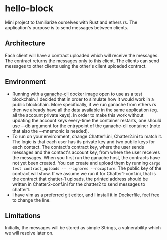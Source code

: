 # hello-block
Mini project to familiarize ourselves with Rust and ethers rs.
The application's purpose is to send messages between clients.

## Architecture
Each client will have a contract uploaded which will receive the messages.
The contract returns the messages only to this client.
The clients can send messages to other clients using the other's client uploaded contract.

## Environment
* Running with a [ganache-cli](https://hub.docker.com/r/trufflesuite/ganache-cli/) docker image open to use as a test blockchain.
I decided that in order to simulate how it would work in a public blockchain. More specifically, if we run ganache from ethers rs then we already have all the data available in the same application (eg. all the account private keys).
In order to make this work without updating the account keys every-time the container restarts, one should use --db argument for the entrypoint of the ganache-cli container (note that also the --mnemonic is needed).
* To run on your environment, change Chatter1.ini, Chatter2.ini to match it. The logic is that each user has its private key and two public keys for each contact. The contact's contract key, where the user sends messages and the contact's account key, from where the user receives the messages. When you first run the ganache host, the contracts have not yet been created. You can create and upload them by running `cargo test contract_uploads -- --ignored --nocapture`. The public key of the contract will show. If we assume we run it for Chatter1-conf.ini, that is the contract that chatter-1 uploads, the printed address should be written in Chatter2-conf.ini for the chatter2 to send messages to chatter1.
* I have vim as a preferred git editor, and I install it in Dockerfile, feel free to change the line.

## Limitations
Initially, the messages will be stored as simple Strings, a vulnerability which we will resolve later on.